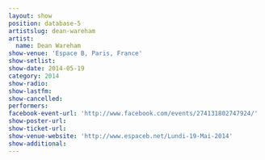 ```yaml
---
layout: show
position: database-5
artistslug: dean-wareham
artist:
  name: Dean Wareham
show-venue: 'Espace B, Paris, France'
show-setlist: 
show-date: 2014-05-19
category: 2014
show-radio: 
show-lastfm: 
show-cancelled: 
performers: 
facebook-event-url: 'http://www.facebook.com/events/274131802747924/'
show-poster-url: 
show-ticket-url: 
show-venue-website: 'http://www.espaceb.net/Lundi-19-Mai-2014'
show-additional: 
---
```

